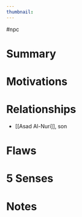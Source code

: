 ```yaml
---
thumbnail: 
---
```

#npc

# Summary
# Motivations
# Relationships
- [[Asad Al-Nuri]], son
# Flaws
# 5 Senses
# Notes
